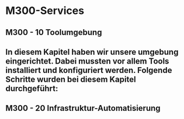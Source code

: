 # M300-Services
## M300 - 10 Toolumgebung

In diesem Kapitel haben wir unsere umgebung eingerichtet. Dabei mussten vor allem Tools installiert und konfiguriert werden. Folgende Schritte wurden bei diesem Kapitel durchgeführt: 
-
## M300 - 20 Infrastruktur-Automatisierung
